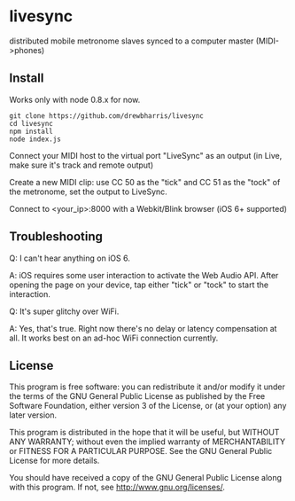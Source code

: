 livesync
========

distributed mobile metronome slaves synced to a computer master (MIDI->phones)

## Install

Works only with node 0.8.x for now.

	git clone https://github.com/drewbharris/livesync
	cd livesync
	npm install
	node index.js

Connect your MIDI host to the virtual port "LiveSync" as an output (in Live, make sure it's track and remote output)

Create a new MIDI clip:  use CC 50 as the "tick" and CC 51 as the "tock" of the metronome, set the output to LiveSync.

Connect to <your_ip>:8000 with a Webkit/Blink browser (iOS 6+ supported)

## Troubleshooting

Q: I can't hear anything on iOS 6.

A: iOS requires some user interaction to activate the Web Audio API.  After opening the page on your device, tap either "tick" or "tock" to start the interaction.

Q: It's super glitchy over WiFi.

A: Yes, that's true.  Right now there's no delay or latency compensation at all.  It works best on an ad-hoc WiFi connection currently.

## License

This program is free software: you can redistribute it and/or modify it under the terms of the GNU General Public License as published by the Free Software Foundation, either version 3 of the License, or (at your option) any later version.

This program is distributed in the hope that it will be useful, but WITHOUT ANY WARRANTY; without even the implied warranty of MERCHANTABILITY or FITNESS FOR A PARTICULAR PURPOSE. See the GNU General Public License for more details.

You should have received a copy of the GNU General Public License along with this program. If not, see http://www.gnu.org/licenses/.
